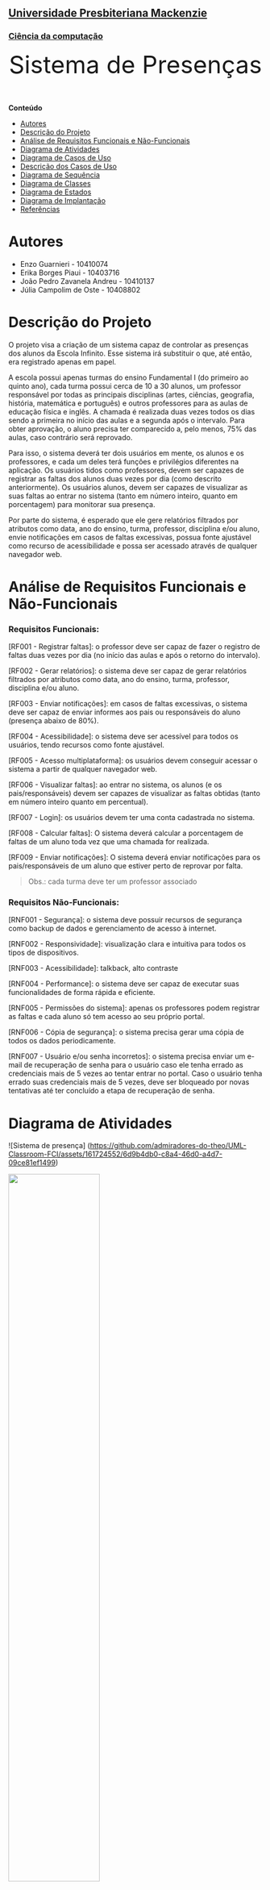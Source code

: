 <h2><a href= "https://www.mackenzie.br">Universidade Presbiteriana Mackenzie</a></h2>
<h3><a href= "https://www.mackenzie.br/graduacao/sao-paulo-higienopolis/ciencia-da-computacao">Ciência da computação</a></h3>


<font size="+12"><center>
Sistema de Presenças
</center></font>

**Conteúdo**

- [Autores](#autores)
- [Descrição do Projeto](#descrição-do-projeto)
- [Análise de Requisitos Funcionais e Não-Funcionais](#análise-de-requisitos-funcionais-e-não-funcionais)
- [Diagrama de Atividades](#diagrama-de-atividades) 
- [Diagrama de Casos de Uso](#diagrama-de-casos-de-uso)
- [Descrição dos Casos de Uso](#descrição-dos-casos-de-uso)
- [Diagrama de Sequência](#diagrama-de-sequência)
- [Diagrama de Classes](#diagrama-de-classes)
- [Diagrama de Estados](#diagrama-de-estados)
- [Diagrama de Implantação](#diagrama-de-implantação)
- [Referências](#referências)


# Autores

* Enzo Guarnieri - 10410074
* Erika Borges Piaui - 10403716
* João Pedro Zavanela Andreu - 10410137
* Júlia Campolim de Oste - 10408802


# Descrição do Projeto

   O projeto visa a criação de um sistema capaz de controlar as presenças dos alunos da Escola Infinito. Esse sistema irá substituir o que, até então, era registrado apenas em papel.
   
   A escola possui apenas turmas do ensino Fundamental I (do primeiro ao quinto ano), cada turma possui cerca de 10 a 30 alunos, um professor responsável por todas as principais disciplinas (artes, ciências, geografia, história, matemática e português) e outros professores para as aulas de educação física e inglês. 
A chamada é realizada duas vezes todos os dias sendo a primeira no início das aulas e a segunda após o intervalo. Para obter aprovação, o aluno precisa ter comparecido a, pelo menos, 75% das aulas, caso contrário será reprovado.
  
   Para isso, o sistema deverá ter dois usuários em mente, os alunos e os professores, e cada um deles terá funções e privilégios diferentes na aplicação. Os usuários tidos como professores, devem ser capazes de registrar as faltas dos alunos duas vezes por dia (como descrito anteriormente). Os usuários alunos, devem ser capazes de visualizar as suas faltas ao entrar no sistema (tanto em número inteiro, quanto em porcentagem) para monitorar sua presença. 
   
   Por parte do sistema, é esperado que ele gere relatórios filtrados por atributos como data, ano do ensino, turma, professor, disciplina e/ou aluno, envie notificações em casos de faltas excessivas, possua fonte ajustável como recurso de acessibilidade e possa ser acessado através de qualquer navegador web.
  

# Análise de Requisitos Funcionais e Não-Funcionais

### Requisitos Funcionais:
  
[RF001 - Registrar faltas]: o professor deve ser capaz de fazer o registro de faltas duas vezes por dia (no início das aulas e após o retorno do intervalo).

[RF002 - Gerar relatórios]: o sistema deve ser capaz de gerar relatórios filtrados por atributos como data, ano do ensino, turma, professor, disciplina e/ou aluno.

[RF003 - Enviar notificações]: em casos de faltas excessivas, o sistema deve ser capaz de enviar informes aos pais ou responsáveis do aluno (presença abaixo de 80%).

[RF004 - Acessibilidade]: o sistema deve ser acessível para todos os usuários, tendo recursos como fonte ajustável.

[RF005 - Acesso multiplataforma]: os usuários devem conseguir acessar o sistema a partir de qualquer navegador web.

[RF006 - Visualizar faltas]: ao entrar no sistema, os alunos (e os pais/responsáveis) devem ser capazes de visualizar as faltas obtidas (tanto em número inteiro quanto em percentual).

[RF007 - Login]: os usuários devem ter uma conta cadastrada no sistema.

[RF008 - Calcular faltas]: O sistema deverá calcular a porcentagem de faltas de um aluno toda vez que uma chamada for realizada.

[RF009 - Enviar notificações]: O sistema deverá enviar notificações para os pais/responsáveis de um aluno que estiver perto de reprovar por falta.

>Obs.: cada turma deve ter um professor associado

### Requisitos Não-Funcionais:

[RNF001 - Segurança]: o sistema deve possuir recursos de segurança como backup de dados e gerenciamento de acesso à internet.

[RNF002 - Responsividade]: visualização clara e intuitiva para todos os tipos de dispositivos.

[RNF003 - Acessibilidade]: talkback, alto contraste 

[RNF004 - Performance]: o sistema deve ser capaz de executar suas funcionalidades de forma rápida e eficiente.

[RNF005 - Permissões do sistema]: apenas os professores podem registrar as faltas e cada aluno só tem acesso ao seu próprio portal.

[RNF006 - Cópia de segurança]: o sistema precisa gerar uma cópia de todos os dados periodicamente.

[RNF007 - Usuário e/ou senha incorretos]: o sistema precisa enviar um e-mail de recuperação de senha para o usuário caso ele tenha errado as credenciais mais de 5 vezes ao tentar entrar no portal. Caso o usuário tenha errado suas credenciais mais de 5 vezes, deve ser bloqueado por novas tentativas até ter concluído a etapa de recuperação de senha.

# Diagrama de Atividades
![Sistema de presença] (https://github.com/admiradores-do-theo/UML-Classroom-FCI/assets/161724552/6d9b4db0-c8a4-46d0-a4d7-09ce81ef1499) 

<img src = "https://github.com/admiradores-do-theo/UML-Classroom-FCI/assets/161724552/dd4f3593-6c70-4a38-bc7a-15196f5e1bb8"
 width='60%' height='60%'>

# Diagrama de Casos de Uso
[UC001 - Entrar]: Os usuários aluno, professor e pais/responsáveis são capazes de entrar no sistema usando usuário e senha.

[UC002 - Registrar faltas]: O usuário professor é capaz de registrar a presença dos alunos.

[UC003 - Visualizar faltas]: Os usuários aluno e pais/responsáveis são capazes de visualizar as faltas registradas em seu perfil.

[UC004 - Sair]: Os usuários aluno, professor e pais/responsáveis são capazes de sair do sistema.

[UC005 - Calcular porcentagem de faltas]: O sistema deverá calcular a porcentagem de faltas de um aluno toda vez que uma chamada for realizada.

[UC006 - Enviar notificações]: O sistema deverá enviar notificações para os pais/responsáveis de um aluno que estiver perto de reprovar por falta.

[UC007 - Usuário e/ou senha incorretos]: O sistema deverá enviar um e-mail de recuperação de senha para o usuário caso ele tenha errado as credenciais mais de 5 vezes.

<img src = "https://github.com/admiradores-do-theo/UML-Classroom-FCI/assets/161724552/f26da456-ab87-437e-bc2b-8f604a2d2452)" width='80%' height='80%'>
 
# Descrição dos Casos de Uso

[UC001 - Entrar]<br><br>
![image](https://github.com/admiradores-do-theo/UML-Classroom-FCI/assets/161724552/06a9b676-92f9-4175-ad0b-4d094be22ed2)<br>
![image](https://github.com/admiradores-do-theo/UML-Classroom-FCI/assets/161724552/25dfbd46-583f-4c8f-bb4b-e76976c8d535)<br>

[UC002 - Registrar faltas]<br><br>
![image](https://github.com/admiradores-do-theo/UML-Classroom-FCI/assets/161724552/15968a95-ec80-431a-8b5d-46e92da23324)<br>
![image](https://github.com/admiradores-do-theo/UML-Classroom-FCI/assets/161724552/fecbcd89-70b3-4abc-b14e-b5d38a5079fb)<br>
![image](https://github.com/admiradores-do-theo/UML-Classroom-FCI/assets/161724552/f2ac688d-0268-490d-b5d8-4f478a1f144d)

[UC003 - Visualizar faltas]<br><br>
![image](https://github.com/admiradores-do-theo/UML-Classroom-FCI/assets/161724552/31c02df4-a26c-4801-b0a1-e98d7b5f261b)
![image](https://github.com/admiradores-do-theo/UML-Classroom-FCI/assets/161724552/617b6b77-a161-4aa6-8fc7-100005f4e1cd)

[UC004 - Sair]<br><br>
![image](https://github.com/admiradores-do-theo/UML-Classroom-FCI/assets/161724552/7aa825fc-6a98-443a-818a-659098156903)<br>
![image](https://github.com/admiradores-do-theo/UML-Classroom-FCI/assets/161724552/32a82c37-add9-40dc-9e23-e632e6c45373)

[UC005 - Calcular porcentagem de faltas]<br><br>
![image](https://github.com/admiradores-do-theo/UML-Classroom-FCI/assets/161724552/7e419cc2-9f39-4204-9bfa-b90e07df20bd)

[UC006 - Enviar notificações]<br><br>
![image](https://github.com/admiradores-do-theo/UML-Classroom-FCI/assets/161724552/b1baae40-301b-4461-9382-7155899be77d)

[UC007 - Usuário e/ou senha incorretos]<br><br>
![image](https://github.com/admiradores-do-theo/UML-Classroom-FCI/assets/63428392/9d04ae57-3704-435c-94d8-47d0258d4855)


# Diagrama de Sequência

https://lucid.app/lucidchart/870260da-42ed-41d5-8976-556918377591/edit?viewport_loc=-484%2C50%2C2782%2C1304%2CPaLdq~84CkD7&invitationId=inv_aacf5402-08d2-4e17-89d8-29b463da7d85

[UC001 - Entrar]<br><br>
<img src = "https://github.com/admiradores-do-theo/UML-Classroom-FCI/assets/161724552/862d6fcb-0b01-404b-84c2-7262f537d7af"
 width='70%' height='70%'>

[UC002 - Registrar faltas]<br><br>

<img src = "https://github.com/admiradores-do-theo/UML-Classroom-FCI/assets/161724552/77b07915-f1be-4dcb-a8c7-cf4b46d8e330"
 width='70%' height='70%'>

[UC003 - Visualizar faltas]<br><br>

<img src = "(https://github.com/admiradores-do-theo/UML-Classroom-FCI/assets/161724552/385a63b8-356b-4847-9063-ffc119c32979"
 width='70%' height='70%'>

[UC004 - Sair]<br><br>

<img src = "https://github.com/admiradores-do-theo/UML-Classroom-FCI/assets/161724552/eedd602f-4431-40f5-a2e2-53d226c1f47c"
 width='70%' height='70%'>

[UC005 - Calcular porcentagem de faltas]<br><br>

<img src = "https://github.com/admiradores-do-theo/UML-Classroom-FCI/assets/161724552/adf47213-0d37-4b36-8c4c-958758448d17"
 width='70%' height='70%'>

[UC006 - Enviar notificações]<br><br>

<img src = "https://github.com/admiradores-do-theo/UML-Classroom-FCI/assets/161724552/8673a493-1867-4373-9530-885e65e7795b"
 width='70%' height='70%'>

[UC007 - Usuário e/ou senha incorretos]<br><br>

<img src = "https://github.com/admiradores-do-theo/UML-Classroom-FCI/assets/63428392/a278a6d2-3ab3-4c16-bf0e-dd05c71bc717"
 width='70%' height='70%'>


# Diagrama de Classes

*&lt;Diagrama de relacionamento entre classes para os seus atributos e operações&gt;*

# Diagrama de Estados

*&lt;Diagrama para permite modelar o comportamento interno de um determinado objeto, subsistema ou sistema global&gt;*

# Diagrama de Implantação

*&lt;Diagrama para exibir o relacionamento de hardware e software no projeto&gt;*

# Referências

*&lt;Lista de referências&gt;*
